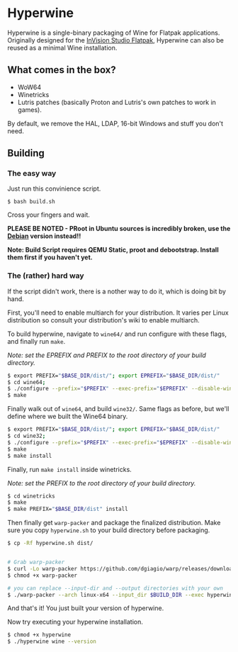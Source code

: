 # Hyperwine

Hyperwine is a single-binary packaging of Wine for Flatpak applications. Originally designed for the 
[InVision Studio Flatpak](https://github.com/sr229/com.invisionapp.Studio), Hyperwine can also be reused
as a minimal Wine installation.

## What comes in the box?

- WoW64
- Winetricks
- Lutris patches (basically Proton and Lutris's own patches to work in games).

By default, we remove the HAL, LDAP, 16-bit Windows and stuff you don't need.

## Building


### The easy way

Just run this convinience script.

```
$ bash build.sh
```
Cross your fingers and wait.

**PLEASE BE NOTED - PRoot in Ubuntu sources is incredibly broken, use the [Debian](http://ftp.us.debian.org/debian/pool/main/p/proot/proot_5.1.0-1.2_amd64.deb) version instead!!**

**Note: Build Script requires QEMU Static, proot and debootstrap. Install them first if you haven't yet.**

### The (rather) hard way

If the script didn't work, there is a nother way to do it, which is doing bit by hand.

First, you'll need to enable multiarch for your distribution. It varies per Linux distribution so consult
your distribution's wiki to enable multiarch.

To build hyperwine, navigate to `wine64/` and run configure with these flags, and finally run `make`.

*Note: set the EPREFIX and PREFIX to the root directory of your build directory.*

```bash
$ export PREFIX="$BASE_DIR/dist/"; export EPREFIX="$BASE_DIR/dist/"
$ cd wine64;
$ ./configure --prefix="$PREFIX" --exec-prefix="$EPREFIX" --disable-win16 --enable-win64 --with-x --without-cups --disable-win16 --enable-win64 --without-curses --without-capi --without-glu --without-gphoto --without-gsm --without-hal --without-ldap --without-netapi
$ make
```
Finally walk out of `wine64`, and build `wine32/`. Same flags as before, but we'll define where we built the Wine64 binary.

```bash
$ export PREFIX="$BASE_DIR/dist/"; export EPREFIX="$BASE_DIR/dist/"
$ cd wine32;
$ ./configure --prefix="$PREFIX" --exec-prefix="$EPREFIX" --disable-win16 --with-wine64="$BASE_DIR/wine64" --with-x --without-cups --disable-win16 --enable-win64 --without-curses --without-capi --without-glu --without-gphoto --without-gsm --without-hal --without-ldap --without-netapi
$ make
$ make install
```
Finally, run `make install` inside winetricks.

*Note: set the PREFIX to the root directory of your build directory.*

```bash
$ cd winetricks
$ make
$ make PREFIX="$BASE_DIR/dist" install
```
Then finally get `warp-packer` and package the finalized distribution. Make sure you copy `hyperwine.sh` to your build directory before packaging.

```bash 
$ cp -Rf hyperwine.sh dist/


# Grab warp-packer
$ curl -Lo warp-packer https://github.com/dgiagio/warp/releases/download/v0.3.0/linux-x64.warp-packer
$ chmod +x warp-packer

# you can replace --input-dir and --output directories with your own
$ ./warp-packer --arch linux-x64 --input_dir $BUILD_DIR --exec hyperwine.sh --output "$BASE_DIR/release/hyperwine"

```

And that's it! You just built your version of hyperwine.

Now try executing your hyperwine installation.

```bash
$ chmod +x hyperwine
$ ./hyperwine wine --version
```